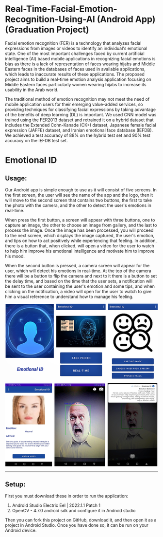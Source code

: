 # Real-Time-Facial-Emotion-Recognition-Using-AI (Android App) (Graduation Project)
Facial emotion recognition (FER) is a technology that analyzes facial expressions from images or videos to identify an individual's emotional state. One of the most important challenges faced by current artificial intelligence (AI) based mobile applications in recognizing facial emotions is bias as there is a lack of representation of faces wearing hijabs and Middle Eastern faces in the databases of faces used in available applications, which leads to inaccurate results of these applications. The proposed project aims to build a real-time emotion analysis application focusing on Middle Eastern faces particularly women wearing hijabs to increase its usability in the Arab world.

The traditional method of emotion recognition may not meet the need of mobile application users for their emerging value-added services, so providing techniques for classifying facial expressions by taking advantage of the benefits of deep learning (DL) is important. We used CNN model was trained using the FER2013 dataset and retrained it on a hybrid dataset that includes the Extended Cohn-Kanade (CK+) dataset, Japanese female facial expression (JAFFE) dataset, and Iranian emotional face database (IEFDB). We achieved a test accuracy of 88% on the hybrid test set and 90% test accuracy on the IEFDB test set.

# Emotional ID
## Usage:
Our Android app is simple enough to use as it will consist of five screens. In the first screen, the user will see the name of the app and the logo, then it will move to the second screen that contains two buttons, the first to take the photo with the camera, and the other to detect the user's emotions in real-time. 

When press the first button, a screen will appear with three buttons, one to capture an image, the other to choose an image from gallery, and the last to process the image. Once the image has been processed, you will proceed to the next screen, which displays the image captured, the user's emotion, and tips on how to act positively while experiencing that feeling. In addition, there is a button that, when clicked, will open a video for the user to watch to help him improve his emotional intelligence and motivate him to improve his mood. 

When the second button is pressed, a camera screen will appear for the user, which will detect his emotions in real-time. At the top of the camera there will be a button to flip the camera and next to it there is a button to set the delay time, and based on the time that the user sets, a notification will be sent to the user containing the user's emotion and some tips, and when clicking on the notification, a video will open for the user to watch to give him a visual reference to understand how to manage his feeling.

<img align="center" src="https://github.com/danagh1/Real-Time-Facial-Emotion-Recognition-Using-AI/blob/main/screen.png" width="800" >
<img align="center" src="https://github.com/danagh1/Real-Time-Facial-Emotion-Recognition-Using-AI/blob/main/screen2.PNG" width="800" />

_____

## Setup:
First you must download these in order to run the application:
1) Android Studio Electric Eel | 2022.1.1 Patch 1
2) OpenCV - 4.7.0 android sdk and configure it in Android studio

Then you can fork this project on GitHub, download it, and then open it as a project in Android Studio. Once you have done so, it can be run on your Android device.
